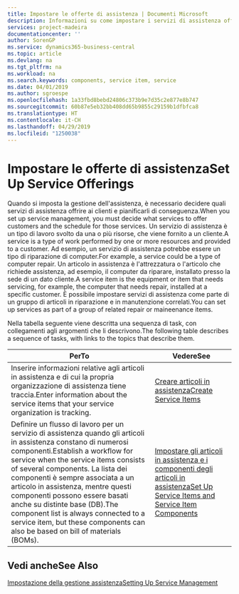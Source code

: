 ```yaml
---
title: Impostare le offerte di assistenza | Documenti Microsoft
description: Informazioni su come impostare i servizi di assistenza offerti ai clienti.
services: project-madeira
documentationcenter: ''
author: SorenGP
ms.service: dynamics365-business-central
ms.topic: article
ms.devlang: na
ms.tgt_pltfrm: na
ms.workload: na
ms.search.keywords: components, service item, service
ms.date: 04/01/2019
ms.author: sgroespe
ms.openlocfilehash: 1a33fbd8bebd24806c373b9e7d35c2e877e8b747
ms.sourcegitcommit: 60b87e5eb32bb408dd65b9855c29159b1dfbfca8
ms.translationtype: HT
ms.contentlocale: it-CH
ms.lasthandoff: 04/29/2019
ms.locfileid: "1250038"
---
```

# <a name="set-up-service-offerings"></a><span data-ttu-id="8ee78-103">Impostare le offerte di assistenza</span><span class="sxs-lookup"><span data-stu-id="8ee78-103">Set Up Service Offerings</span></span>
<span data-ttu-id="8ee78-104">Quando si imposta la gestione dell'assistenza, è necessario decidere quali servizi di assistenza offrire ai clienti e pianificarli di conseguenza.</span><span class="sxs-lookup"><span data-stu-id="8ee78-104">When you set up service management, you must decide what services to offer customers and the schedule for those services.</span></span> <span data-ttu-id="8ee78-105">Un servizio di assistenza è un tipo di lavoro svolto da una o più risorse, che viene fornito a un cliente.</span><span class="sxs-lookup"><span data-stu-id="8ee78-105">A service is a type of work performed by one or more resources and provided to a customer.</span></span> <span data-ttu-id="8ee78-106">Ad esempio, un servizio di assistenza potrebbe essere un tipo di riparazione di computer.</span><span class="sxs-lookup"><span data-stu-id="8ee78-106">For example, a service could be a type of computer repair.</span></span> <span data-ttu-id="8ee78-107">Un articolo in assistenza è l'attrezzatura o l'articolo che richiede assistenza, ad esempio, il computer da riparare, installato presso la sede di un dato cliente.</span><span class="sxs-lookup"><span data-stu-id="8ee78-107">A service item is the equipment or item that needs servicing, for example, the computer that needs repair, installed at a specific customer.</span></span> <span data-ttu-id="8ee78-108">È possibile impostare servizi di assistenza come parte di un gruppo di articoli in riparazione e in manutenzione correlati.</span><span class="sxs-lookup"><span data-stu-id="8ee78-108">You can set up services as part of a group of related repair or maineenance items.</span></span>  
  
<span data-ttu-id="8ee78-109">Nella tabella seguente viene descritta una sequenza di task, con collegamenti agli argomenti che li descrivono.</span><span class="sxs-lookup"><span data-stu-id="8ee78-109">The following table describes a sequence of tasks, with links to the topics that describe them.</span></span>  
  
|<span data-ttu-id="8ee78-110">**Per**</span><span class="sxs-lookup"><span data-stu-id="8ee78-110">**To**</span></span>|<span data-ttu-id="8ee78-111">**Vedere**</span><span class="sxs-lookup"><span data-stu-id="8ee78-111">**See**</span></span>|  
|------------|-------------|  
|<span data-ttu-id="8ee78-112">Inserire informazioni relative agli articoli in assistenza e di cui la propria organizzazione di assistenza tiene traccia.</span><span class="sxs-lookup"><span data-stu-id="8ee78-112">Enter information about the service items that your service organization is tracking.</span></span>|[<span data-ttu-id="8ee78-113">Creare articoli in assistenza</span><span class="sxs-lookup"><span data-stu-id="8ee78-113">Create Service Items</span></span>](service-how-to-create-service-items.md)|  
|<span data-ttu-id="8ee78-114">Definire un flusso di lavoro per un servizio di assistenza quando gli articoli in assistenza constano di numerosi componenti.</span><span class="sxs-lookup"><span data-stu-id="8ee78-114">Establish a workflow for service when the service items consists of several components.</span></span> <span data-ttu-id="8ee78-115">La lista dei componenti è sempre associata a un articolo in assistenza, mentre questi componenti possono essere basati anche su distinte base (DB).</span><span class="sxs-lookup"><span data-stu-id="8ee78-115">The component list is always connected to a service item, but these components can also be based on bill of materials (BOMs).</span></span>|[<span data-ttu-id="8ee78-116">Impostare gli articoli in assistenza e i componenti degli articoli in assistenza</span><span class="sxs-lookup"><span data-stu-id="8ee78-116">Set Up Service Items and Service Item Components</span></span>](service-how-setup-service-items.md)|  
  
## <a name="see-also"></a><span data-ttu-id="8ee78-117">Vedi anche</span><span class="sxs-lookup"><span data-stu-id="8ee78-117">See Also</span></span>  
[<span data-ttu-id="8ee78-118">Impostazione della gestione assistenza</span><span class="sxs-lookup"><span data-stu-id="8ee78-118">Setting Up Service Management</span></span>](service-setup-service.md)   